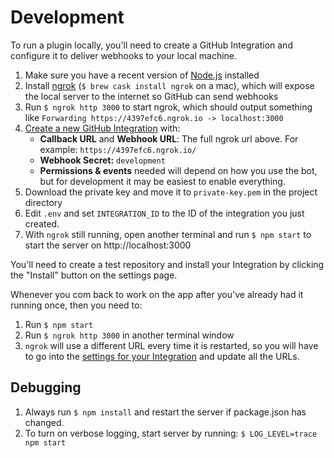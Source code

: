 # Development

To run a plugin locally, you'll need to create a GitHub Integration and configure it to deliver webhooks to your local machine.

1. Make sure you have a recent version of [Node.js](https://nodejs.org/) installed
1. Install [ngrok](https://ngrok.com/download) (`$ brew cask install ngrok` on a mac), which will expose the local server to the internet so GitHub can send webhooks
1. Run `$ ngrok http 3000` to start ngrok, which should output something like `Forwarding https://4397efc6.ngrok.io -> localhost:3000`
1. [Create a new GitHub Integration](https://github.com/settings/integrations/new) with:
    - **Callback URL** and **Webhook URL**: The full ngrok url above. For example: `https://4397efc6.ngrok.io/`
    - **Webhook Secret:** `development`
    - **Permissions & events** needed will depend on how you use the bot, but for development it may be easiest to enable everything.
1. Download the private key and move it to `private-key.pem` in the project directory
1. Edit `.env` and set `INTEGRATION_ID` to the ID of the integration you just created.
1. With `ngrok` still running, open another terminal and run `$ npm start` to start the server on http://localhost:3000

You'll need to create a test repository and install your Integration by clicking the "Install" button on the settings page.

Whenever you com back to work on the app after you've already had it running once, then you need to:

1. Run `$ npm start`
1. Run `$ ngrok http 3000` in another terminal window
1. `ngrok` will use a different URL every time it is restarted, so you will have to go into the [settings for your Integration](https://github.com/settings/integrations) and update all the URLs.

## Debugging

1. Always run `$ npm install` and restart the server if package.json has changed.
1. To turn on verbose logging, start server by running: `$ LOG_LEVEL=trace npm start`
